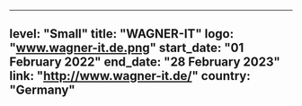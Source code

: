 
---
level: "Small"
title: "WAGNER-IT"
logo: "www.wagner-it.de.png"
start_date: "01 February 2022"
end_date: "28 February 2023"
link: "http://www.wagner-it.de/"
country: "Germany"
---
